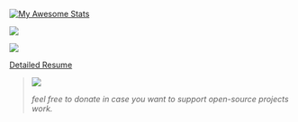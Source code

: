 
[![My Awesome Stats](https://awesome-github-stats.azurewebsites.net/user-stats/6za?cardType=level&theme=tokyonight&preferLogin=true&Border=000000)](https://git.io/awesome-stats-card)

![](https://komarev.com/ghpvc/?username=6za&label=N&style=flat)

![](https://github-readme-stats.vercel.app/api/top-langs/?username=6za&theme=tokyonight&hide_progress=true&langs_count=10)



[Detailed Resume](https://kaxios.github.io/)

> [<img src="https://ionicabizau.github.io/badges/paypal.svg">](https://www.paypal.com/donate/?hosted_button_id=Z6NRZUV9KU66G) 
> 
> _feel free to donate in case you want to support open-source projects work._


